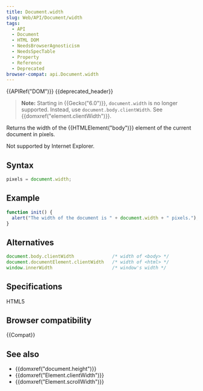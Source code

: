 ```yaml
---
title: Document.width
slug: Web/API/Document/width
tags:
  - API
  - Document
  - HTML DOM
  - NeedsBrowserAgnosticism
  - NeedsSpecTable
  - Property
  - Reference
  - Deprecated
browser-compat: api.Document.width
---
```

{{APIRef("DOM")}} {{deprecated_header}}

> **Note:** Starting in {{Gecko("6.0")}}, `document.width` is
> no longer supported. Instead, use `document.body.clientWidth`. See
> {{domxref("element.clientWidth")}}.

Returns the width of the {{HTMLElement("body")}} element of the current document in
pixels.

Not supported by Internet Explorer.

## Syntax

```js
pixels = document.width;
```

## Example

```js
function init() {
  alert("The width of the document is " + document.width + " pixels.");
}
```

## Alternatives

```js
document.body.clientWidth              /* width of <body> */
document.documentElement.clientWidth   /* width of <html> */
window.innerWidth                      /* window's width */
```

## Specifications

HTML5

## Browser compatibility

{{Compat}}

## See also

- {{domxref("document.height")}}
- {{domxref("Element.clientWidth")}}
- {{domxref("Element.scrollWidth")}}
